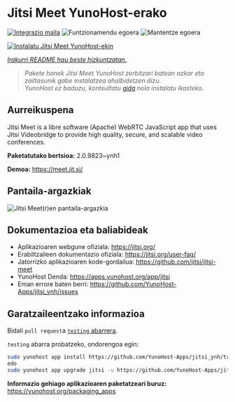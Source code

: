<!--
Ohart ongi: README hau automatikoki sortu da <https://github.com/YunoHost/apps/tree/master/tools/readme_generator>ri esker
EZ editatu eskuz.
-->

# Jitsi Meet YunoHost-erako

[![Integrazio maila](https://apps.yunohost.org/badge/integration/jitsi)](https://ci-apps.yunohost.org/ci/apps/jitsi/)
![Funtzionamendu egoera](https://apps.yunohost.org/badge/state/jitsi)
![Mantentze egoera](https://apps.yunohost.org/badge/maintained/jitsi)

[![Instalatu Jitsi Meet YunoHost-ekin](https://install-app.yunohost.org/install-with-yunohost.svg)](https://install-app.yunohost.org/?app=jitsi)

*[Irakurri README hau beste hizkuntzatan.](./ALL_README.md)*

> *Pakete honek Jitsi Meet YunoHost zerbitzari batean azkar eta zailtasunik gabe instalatzea ahalbidetzen dizu.*  
> *YunoHost ez baduzu, kontsultatu [gida](https://yunohost.org/install) nola instalatu ikasteko.*

## Aurreikuspena

Jitsi Meet is a libre software (Apache) WebRTC JavaScript app that uses Jitsi Videobridge to provide high quality, secure, and scalable video conferences.


**Paketatutako bertsioa:** 2.0.9823~ynh1

**Demoa:** <https://meet.jit.si/>

## Pantaila-argazkiak

![Jitsi Meet(r)en pantaila-argazkia](./doc/screenshots/screenshot.png)

## Dokumentazioa eta baliabideak

- Aplikazioaren webgune ofiziala: <https://jitsi.org/>
- Erabiltzaileen dokumentazio ofiziala: <https://jitsi.org/user-faq/>
- Jatorrizko aplikazioaren kode-gordailua: <https://github.com/jitsi/jitsi-meet>
- YunoHost Denda: <https://apps.yunohost.org/app/jitsi>
- Eman errore baten berri: <https://github.com/YunoHost-Apps/jitsi_ynh/issues>

## Garatzaileentzako informazioa

Bidali `pull request`a [`testing` abarrera](https://github.com/YunoHost-Apps/jitsi_ynh/tree/testing).

`testing` abarra probatzeko, ondorengoa egin:

```bash
sudo yunohost app install https://github.com/YunoHost-Apps/jitsi_ynh/tree/testing --debug
edo
sudo yunohost app upgrade jitsi -u https://github.com/YunoHost-Apps/jitsi_ynh/tree/testing --debug
```

**Informazio gehiago aplikazioaren paketatzeari buruz:** <https://yunohost.org/packaging_apps>

